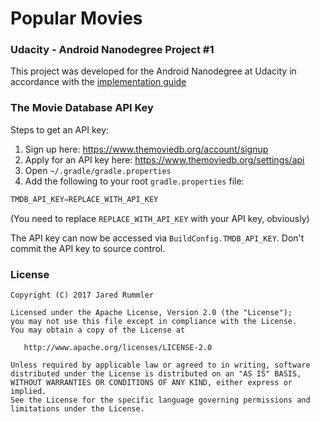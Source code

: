 # Popular Movies

### Udacity - Android Nanodegree Project #1

This project was developed for the Android Nanodegree at Udacity in accordance with the [implementation guide](https://docs.google.com/document/d/1ZlN1fUsCSKuInLECcJkslIqvpKlP7jWL2TP9m6UiA6I/pub?embedded=true)

### The Movie Database API Key

Steps to get an API key:

1) Sign up here: https://www.themoviedb.org/account/signup
2) Apply for an API key here: https://www.themoviedb.org/settings/api
3) Open `~/.gradle/gradle.properties`
4) Add the following to your root `gradle.properties` file:

```gradle
TMDB_API_KEY=REPLACE_WITH_API_KEY
```

(You need to replace `REPLACE_WITH_API_KEY` with your API key, obviously)

The API key can now be accessed via `BuildConfig.TMDB_API_KEY`. Don't commit the API key to source control.

### License

    Copyright (C) 2017 Jared Rummler

    Licensed under the Apache License, Version 2.0 (the "License");
    you may not use this file except in compliance with the License.
    You may obtain a copy of the License at

       http://www.apache.org/licenses/LICENSE-2.0

    Unless required by applicable law or agreed to in writing, software
    distributed under the License is distributed on an "AS IS" BASIS,
    WITHOUT WARRANTIES OR CONDITIONS OF ANY KIND, either express or implied.
    See the License for the specific language governing permissions and
    limitations under the License.